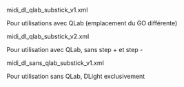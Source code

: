 midi_dl_qlab_substick_v1.xml

Pour utilisations avec QLab (emplacement du GO différente)


midi_dl_qlab_substick_v2.xml

Pour utilisation avec QLab, sans step + et step -


midi_dl_sans_qlab_substick_v1.xml

Pour utilisation sans QLab, DLight exclusivement
